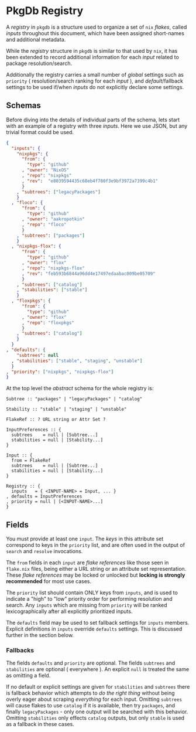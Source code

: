 # PkgDb Registry

A _registry_ in `pkgdb` is a structure used to organize a set of `nix` _flakes_,
called _inputs_ throughout this document, which have been assigned short-names
and additional metadata.

While the _registry_ structure in `pkgdb` is similar to that used by `nix`, it 
has been extended to record additional information for each _input_ related to
package resolution/search.

Additionally the registry carries a small number of _global_ settings such as
`priority` ( resolution/search ranking for each _input_ ), and
_default_/fallback settings to be used if/when _inputs_ do not explicitly
declare some settings.


## Schemas

Before diving into the details of individual parts of the schema, lets start
with an example of a registry with three _inputs_.
Here we use JSON, but any trivial format could be used.

```json
{
  "inputs": {
    "nixpkgs": {
      "from": {
        "type": "github"
      , "owner": "NixOS"
      , "repo": "nixpkgs"
      , "rev":  "e8039594435c68eb4f780f3e9bf3972a7399c4b1"
      }
    , "subtrees": ["legacyPackages"]
    }
  , "floco": {
      "from": {
        "type": "github"
      , "owner": "aakropotkin"
      , "repo": "floco"
      }
    , "subtrees": ["packages"]
    }
  , "nixpkgs-flox": {
      "from": {
        "type": "github"
      , "owner": "flox"
      , "repo": "nixpkgs-flox"
      , "rev": "feb593b6844a96dd4e17497edaabac009be05709"
      }
    , "subtrees": ["catalog"]
    , "stabilities": ["stable"]
    }
  , "floxpkgs": {
      "from": {
        "type": "github"
      , "owner": "flox"
      , "repo": "floxpkgs"
      }
    , "subtrees": ["catalog"]
    }
  }
, "defaults": {
    "subtrees": null
  , "stabilities": ["stable", "staging", "unstable"]
  }
, "priority": ["nixpkgs", "nixpkgs-flox"]
}
```

At the top level the _abstract_ schema for the whole registry is:

```
Subtree :: "packages" | "legacyPackages" | "catalog"

Stability :: "stable" | "staging" | "unstable"

FlakeRef :: ? URL string or Attr Set ?

InputPreferences :: {
  subtrees    = null | [Subtree...]
  stabilities = null | [Stability...]
}

Input :: {
  from = FlakeRef
  subtrees    = null | [Subtree...]
  stabilities = null | [Stability...]
}

Registry :: {
  inputs   = { <INPUT-NAME> = Input, ... }
, defaults = InputPreferences
, priority = null | [<INPUT-NAME>...]
}
```


## Fields

You must provide at least one `input`.
The _keys_ in this attribute set correspond to keys in the `priority` list,
and are often used in the output of `search` and `resolve` invocations.

The `from` fields in each `input` are _flake references_ like those seen in
`flake.nix` files, being either a URL string or an attribute set representation.
These _flake references_ may be locked or unlocked but
**locking is strongly recommended** for most use cases.

The `priority` list should contain ONLY keys from `inputs`, and is used to
indicate a "high" to "low" priority order for performing resolution and search.
Any `inputs` which are missing from `priority` will be ranked lexicographically
after all explicitly prioritized inputs.

The `defaults` field may be used to set fallback settings for `inputs` members.
Explicit definitions in `inputs` override `defaults` settings.
This is discussed further in the section below.


### Fallbacks

The fields `defaults` and `priority` are optional.
The fields `subtrees` and `stabilities` are optional ( everywhere ).
An explicit `null` is treated the same as omitting a field.


If no default or explicit settings are given for `stabilities` and `subtrees`
there is fallback behavior which attempts to _do the right thing_ without being
overly eager about scraping _everything_ for each input.
Omitting `subtrees` will cause flakes to use `catalog` if it is available, then
try `packages`, and finally `legacyPackages` - only one output will be searched
with this behavior.
Omitting `stabilities` only effects `catalog` outputs, but only `stable` is used
as a fallback in these cases.

